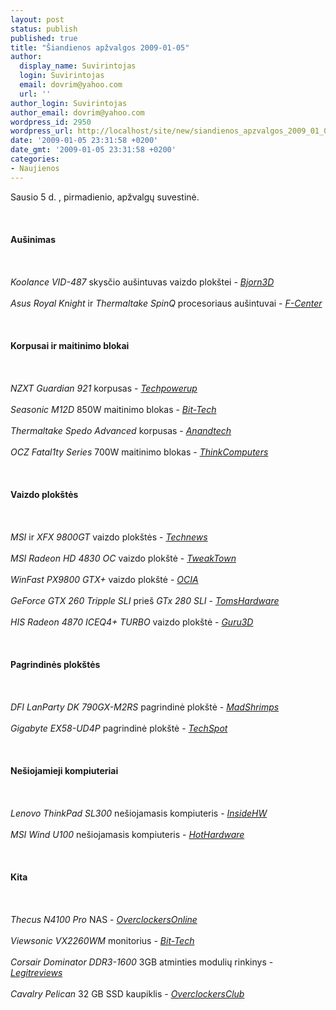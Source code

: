 ```yaml
---
layout: post
status: publish
published: true
title: "Šiandienos apžvalgos 2009-01-05"
author:
  display_name: Suvirintojas
  login: Suvirintojas
  email: dovrim@yahoo.com
  url: ''
author_login: Suvirintojas
author_email: dovrim@yahoo.com
wordpress_id: 2950
wordpress_url: http://localhost/site/new/siandienos_apzvalgos_2009_01_05/
date: '2009-01-05 23:31:58 +0200'
date_gmt: '2009-01-05 23:31:58 +0200'
categories:
- Naujienos
---
```

<p>Sausio 5 d. , pirmadienio, apžvalgų suvestinė.<br />
<br><br />
<br><b>Aušinimas</b><br />
<br><br />
<br><i>Koolance VID-487</i> skysčio aušintuvas vaizdo plokštei - <i><a class="ns" href="http://bjorn3d.com/read.php?cID=1439">Bjorn3D</a></i><br />
<br><i>Asus Royal Knight</i> ir <i>Thermaltake SpinQ</i> procesoriaus aušintuvai - <i><a class="ns" href="http://www.fcenter.ru/online.shtml?articles/hardware/cooling/25625">F-Center</a></i><br />
<br><br />
<br><b>Korpusai ir maitinimo blokai</b><br />
<br><br />
<br><i>NZXT Guardian 921</i> korpusas - <i><a class="ns" href="http://www.techpowerup.com/reviews/NZXT/Guardian_921/">Techpowerup</a></i><br />
<br><i>Seasonic M12D</i> 850W maitinimo blokas - <i><a class="ns" href="http://www.bit-tech.net/hardware/2009/01/04/preview-seasonic-m12d-850w-psu/1">Bit-Tech</a></i><br />
<br><i>Thermaltake Spedo Advanced</i> korpusas - <i><a class="ns" href="http://www.anandtech.com/casecoolingpsus/showdoc.aspx?i=3490">Anandtech</a></i><br />
<br><i>OCZ Fatal1ty Series</i> 700W maitinimo blokas - <i><a class="ns" href="http://www.thinkcomputers.org/index.php?x=reviews&amp;id=912">ThinkComputers</a></i><br />
<br><br />
<br><b>Vaizdo plokštės</b><br />
<br><br />
<br><i>MSI</i> ir <i>XFX 9800GT</i> vaizdo plokštės - <i><a class="ns" href="http://www.technews.lt/?id=Kas&amp;Id=2938">Technews</a></i><br />
<br><i>MSI Radeon HD 4830 OC</i> vaizdo plokštė - <i><a class="ns" href="http://www.tweaktown.com/reviews/1700/msi_radeon_hd_4830_512mb_oc_edition_graphics_card/index.html">TweakTown</a></i><br />
<br><i>WinFast PX9800 GTX+</i> vaizdo plokštė - <i><a class="ns" href="http://www.ocia.net/reviews/leadtek9800gtx/page1.shtml">OCIA</a></i><br />
<br><i>GeForce GTX 260 Tripple SLI</i> prieš <i>GTx 280 SLI</i> - <i><a class="ns" href="http://www.tomshardware.com/reviews/geforce-core-216,2120.html">TomsHardware</a></i><br />
<br><i>HIS Radeon 4870 ICEQ4+ TURBO</i> vaizdo plokštė - <i><a class="ns" href="http://www.guru3d.com/article/his-radeon-4870-iceq4-turbo-review/">Guru3D</a></i><br />
<br><br />
<br><b>Pagrindinės plokštės</b><br />
<br><br />
<br><i>DFI LanParty DK 790GX-M2RS</i> pagrindinė plokštė - <i><a class="ns" href="http://www.madshrimps.be/?action=getarticle&amp;articID=894">MadShrimps</a></i><br />
<br><i>Gigabyte EX58-UD4P</i> pagrindinė plokštė - <i><a class="ns" href="http://www.techspot.com/news/33053-gigabyte-ex58ud4p-intel-x58-motherboard-review--techspot.html">TechSpot</a></i><br />
<br><br />
<br><b>Nešiojamieji kompiuteriai</b><br />
<br><br />
<br><i>Lenovo ThinkPad SL300</i> nešiojamasis kompiuteris - <i><a class="ns" href="http://www.insidehw.com/Reviews/Notebooks/Lenovo-ThinkPad-SL300.html">InsideHW</a></i><br />
<br><i>MSI Wind U100</i> nešiojamasis kompiuteris - <i><a class="ns" href="http://hothardware.com/Articles/MSI-Wind-U100-Netbook/">HotHardware</a></i><br />
<br><br />
<br><b>Kita</b><br />
<br><br />
<br><i>Thecus N4100 Pro</i> NAS - <i><a class="ns" href="http://www.overclockersonline.net/?page=articles&amp;num=2371">OverclockersOnline</a></i><br />
<br><i>Viewsonic VX2260WM</i> monitorius - <i><a class="ns" href="http://www.bit-tech.net/hardware/2009/01/05/viewsonic-vx2260wm-22in-full-hd-monitor/1">Bit-Tech</a></i><br />
<br><i>Corsair Dominator DDR3-1600</i> 3GB atminties modulių rinkinys - <i><a class="ns" href="http://www.legitreviews.com/article/862/1/">Legitreviews</a></i><br />
<br><i>Cavalry Pelican</i> 32 GB SSD kaupiklis - <i><a class="ns" href="http://www.overclockersclub.com/reviews/cavalry_ssd/4.htm">OverclockersClub</a></i><br />
<br><br />
<br><br />
<br></p>
